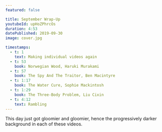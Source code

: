```yaml
---
featured: false

title: September Wrap-Up
youtubeId: upHoZPhrcOs
duration: 4:53
datePublished: 2019-09-30
image: cover.jpg

timestamps:
  - t: 1
    text: Making individual videos again
  - t: 53
    book: Norwegian Wood, Haruki Murakami
  - t: 57
    book: The Spy And The Traitor, Ben Macintyre
  - t: 1:17
    book: The Water Cure, Sophie Mackintosh
  - t: 1:29
    book: The Three-Body Problem, Liu Cixin
  - t: 4:12
    text: Rambling
---
```


This day just got gloomier and gloomier, hence the progressively darker background in each of these videos.
